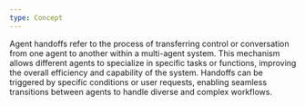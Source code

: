 ```yaml
---
type: Concept
---
```


Agent handoffs refer to the process of transferring control or conversation from one agent to another within a multi-agent system. This mechanism allows different agents to specialize in specific tasks or functions, improving the overall efficiency and capability of the system. Handoffs can be triggered by specific conditions or user requests, enabling seamless transitions between agents to handle diverse and complex workflows.